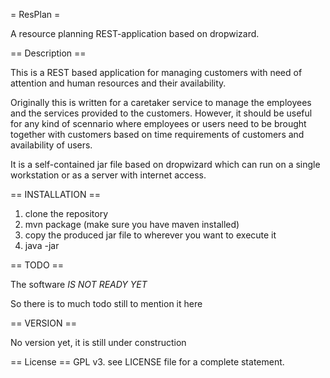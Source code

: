 = ResPlan =

A resource planning REST-application based on dropwizard.

== Description ==

This is a REST based application for managing customers with need of attention and human resources and their availability.

Originally this is written for a caretaker service to manage the employees and the services provided to the customers.
However, it should be useful for any kind of scennario where employees or users need to be brought together with customers based on time requirements of customers and availability of users.

It is a self-contained jar file based on dropwizard which can run on a single workstation or as a server with internet access.

== INSTALLATION ==

1. clone the repository
2. mvn package (make sure you have maven installed)
3. copy the produced jar file to wherever you want to execute it
4. java -jar <JARFILE>


== TODO ==

The software *IS NOT READY YET*

So there is to much todo still to mention it here

== VERSION ==

No version yet, it is still under construction

== License == 
GPL v3. see LICENSE file for a complete statement.
